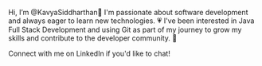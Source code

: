 Hi, I’m @KavyaSiddharthan🌷
I'm passionate about software development and always eager to learn new technologies. 💗 I've been interested in Java Full Stack Development and using Git as part of my journey to grow my skills and contribute to the developer community. 🧣

Connect with me on LinkedIn if you'd like to chat!
